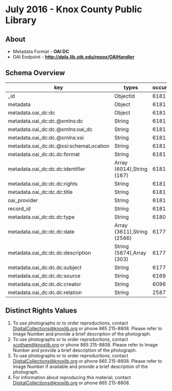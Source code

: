 # July 2016 - Knox County Public Library
## About
* Metadata Format - **OAI DC**
* OAI Endpoint - **http://dpla.lib.utk.edu/repox/OAIHandler**

## Schema Overview

| key                                    | types                      | occurrences | percents           |
| -------------------------------------- | -------------------------- | ----------- | ------------------ |
| _id                                    | ObjectId                   |        6181 | 100.00000000000000 |
| metadata                               | Object                     |        6181 | 100.00000000000000 |
| metadata.oai_dc:dc                     | Object                     |        6181 | 100.00000000000000 |
| metadata.oai_dc:dc.@xmlns:dc           | String                     |        6181 | 100.00000000000000 |
| metadata.oai_dc:dc.@xmlns:oai_dc       | String                     |        6181 | 100.00000000000000 |
| metadata.oai_dc:dc.@xmlns:xsi          | String                     |        6181 | 100.00000000000000 |
| metadata.oai_dc:dc.@xsi:schemaLocation | String                     |        6181 | 100.00000000000000 |
| metadata.oai_dc:dc.dc:format           | String                     |        6181 | 100.00000000000000 |
| metadata.oai_dc:dc.dc:identifier       | Array (6014),String (167)  |        6181 | 100.00000000000000 |
| metadata.oai_dc:dc.dc:rights           | String                     |        6181 | 100.00000000000000 |
| metadata.oai_dc:dc.dc:title            | String                     |        6181 | 100.00000000000000 |
| oai_provider                           | String                     |        6181 | 100.00000000000000 |
| record_id                              | String                     |        6181 | 100.00000000000000 |
| metadata.oai_dc:dc.dc:type             | String                     |        6180 |  99.98382138812489 |
| metadata.oai_dc:dc.dc:date             | Array (3611),String (2566) |        6177 |  99.93528555249959 |
| metadata.oai_dc:dc.dc:description      | String (5874),Array (303)  |        6177 |  99.93528555249959 |
| metadata.oai_dc:dc.dc:subject          | String                     |        6177 |  99.93528555249959 |
| metadata.oai_dc:dc.dc:source           | String                     |        6169 |  99.80585665749879 |
| metadata.oai_dc:dc.dc:creator          | String                     |        6096 |  98.62481799061641 |
| metadata.oai_dc:dc.dc:relation         | String                     |        2587 |  41.85406892088659 |

## Distinct Rights Values

1. To use photographs or to order reproductions, contact DigitalCollections@knoxlib.org or phone 865 215-8808. Please refer to Image Number and provide a brief description of the photograph.
2. To use photographs or to order reproductions, contact scotham@knoxlib.org or phone 865 215-8808.  Please refer to Image Number and provide a brief description of the photograph.
3. To use photographs or to order reproductions, contact DigitalCollections@knoxlib.org or phone 865 215-8808. Please refer to Image Number if available and provide a brief description of the photograph.
4. For information about reproducing this material, contact DigitalCollections@knoxlib.org or phone 865 215-8808.